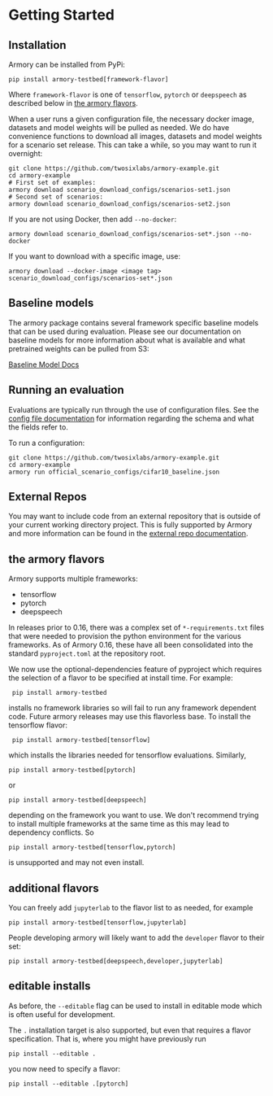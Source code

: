 # Getting Started

## Installation
Armory can be installed from PyPi:
```
pip install armory-testbed[framework-flavor]
```

Where `framework-flavor` is one of `tensorflow`, `pytorch` or `deepspeech`
as described below in [the armory flavors](#the-armory-flavors).

When a user runs a given configuration file, the necessary docker image, datasets and
model weights will be pulled as needed. We do have convenience functions to download
all images, datasets and model weights for a scenario set release. This can take a
while, so you may want to run it overnight:
```
git clone https://github.com/twosixlabs/armory-example.git
cd armory-example
# First set of examples:
armory download scenario_download_configs/scenarios-set1.json
# Second set of scenarios:
armory download scenario_download_configs/scenarios-set2.json
```
If you are not using Docker, then add `--no-docker`:
```
armory download scenario_download_configs/scenarios-set*.json --no-docker
```

If you want to download with a specific image, use:
```
armory download --docker-image <image tag> scenario_download_configs/scenarios-set*.json
```

## Baseline models
The armory package contains several framework specific baseline models that can be used
during evaluation. Please see our documentation on baseline models for more information
about what is available and what pretrained weights can be pulled from S3:

[Baseline Model Docs](baseline_models.md)

## Running an evaluation
Evaluations are typically run through the use of configuration files. See the
[config file documentation](configuration_files.md) for information regarding the
schema and what the fields refer to.

To run a configuration:
```
git clone https://github.com/twosixlabs/armory-example.git
cd armory-example
armory run official_scenario_configs/cifar10_baseline.json
```

## External Repos
You may want to include code from an external repository that is outside of your
current working directory project. This is fully supported by Armory and more
information can be found in the [external repo documentation](external_repos.md).

## the armory flavors

Armory supports multiple frameworks:

  - tensorflow
  - pytorch
  - deepspeech

In releases prior to 0.16, there was a complex set of `*-requirements.txt` files
that were needed to provision the python environment for the various frameworks.
As of Armory 0.16, these have all been consolidated into the standard
`pyproject.toml` at the repository root.

We now use the optional-dependencies feature of pyproject which requires
the selection of a flavor to be specified at install time.  For example:

     pip install armory-testbed

installs no framework libraries so will fail to run any framework dependent code. Future
armory releases may use this flavorless base. To install the tensorflow flavor:

     pip install armory-testbed[tensorflow]

which installs the libraries needed for tensorflow evaluations. Similarly,

    pip install armory-testbed[pytorch]

or

    pip install armory-testbed[deepspeech]

depending on the framework you want to use. We don't recommend trying to
install multiple frameworks at the same time as this may lead to dependency
conflicts. So

    pip install armory-testbed[tensorflow,pytorch]

is unsupported and may not even install.

## additional flavors

You can freely add `jupyterlab` to the flavor list to as needed, for example

    pip install armory-testbed[tensorflow,jupyterlab]

People developing armory will likely want to add the `developer` flavor to their
set:

    pip install armory-testbed[deepspeech,developer,jupyterlab]

## editable installs

As before, the `--editable` flag can be used to install in editable mode
which is often useful for development.

The `.` installation target is also supported, but even that requires
a flavor specification. That is, where you might have previously run

    pip install --editable .

you now need to specify a flavor:

    pip install --editable .[pytorch]

